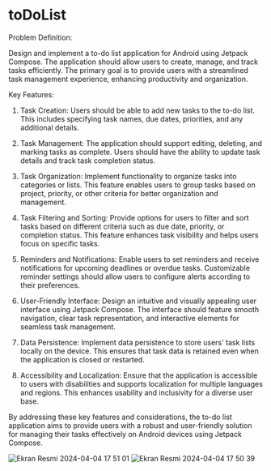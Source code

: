 # toDoList

Problem Definition:

Design and implement a to-do list application for Android using Jetpack Compose. The application should allow users to create, manage, and track tasks efficiently. The primary goal is to provide users with a streamlined task management experience, enhancing productivity and organization.

Key Features:
1. Task Creation: Users should be able to add new tasks to the to-do list. This includes specifying task names, due dates, priorities, and any additional details.

2. Task Management: The application should support editing, deleting, and marking tasks as complete. Users should have the ability to update task details and track task completion status.

3. Task Organization: Implement functionality to organize tasks into categories or lists. This feature enables users to group tasks based on project, priority, or other criteria for better organization and management.

4. Task Filtering and Sorting: Provide options for users to filter and sort tasks based on different criteria such as due date, priority, or completion status. This feature enhances task visibility and helps users focus on specific tasks.

5. Reminders and Notifications: Enable users to set reminders and receive notifications for upcoming deadlines or overdue tasks. Customizable reminder settings should allow users to configure alerts according to their preferences.

6. User-Friendly Interface: Design an intuitive and visually appealing user interface using Jetpack Compose. The interface should feature smooth navigation, clear task representation, and interactive elements for seamless task management.

7. Data Persistence: Implement data persistence to store users' task lists locally on the device. This ensures that task data is retained even when the application is closed or restarted.

8. Accessibility and Localization: Ensure that the application is accessible to users with disabilities and supports localization for multiple languages and regions. This enhances usability and inclusivity for a diverse user base.

By addressing these key features and considerations, the to-do list application aims to provide users with a robust and user-friendly solution for managing their tasks effectively on Android devices using Jetpack Compose.


![Ekran Resmi 2024-04-04 17 51 01](https://github.com/mu-se373-210704314/toDoList/assets/163418506/eb662d35-7dd1-4bca-8e2c-46888acc1223)
![Ekran Resmi 2024-04-04 17 50 39](https://github.com/mu-se373-210704314/toDoList/assets/163418506/d2b60e28-3197-4ee5-a2fe-f338bd35b6dd)


